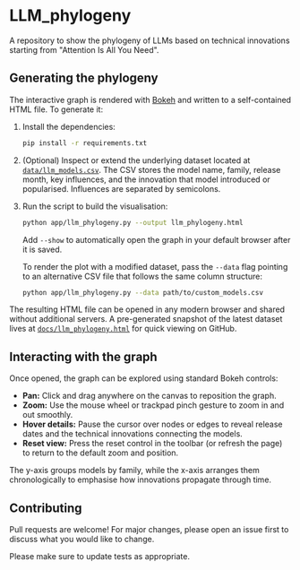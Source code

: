 # LLM_phylogeny

A repository to show the phylogeny of LLMs based on technical innovations starting from "Attention Is All You Need".

## Generating the phylogeny

The interactive graph is rendered with [Bokeh](https://bokeh.org/) and written to a self-contained HTML file. To generate it:

1. Install the dependencies:

   ```bash
   pip install -r requirements.txt
   ```

2. (Optional) Inspect or extend the underlying dataset located at
   [`data/llm_models.csv`](data/llm_models.csv). The CSV stores the model name,
   family, release month, key influences, and the innovation that model
   introduced or popularised. Influences are separated by semicolons.

3. Run the script to build the visualisation:

   ```bash
   python app/llm_phylogeny.py --output llm_phylogeny.html
   ```

   Add `--show` to automatically open the graph in your default browser after it is saved.

   To render the plot with a modified dataset, pass the `--data` flag pointing to
   an alternative CSV file that follows the same column structure:

   ```bash
   python app/llm_phylogeny.py --data path/to/custom_models.csv
   ```

The resulting HTML file can be opened in any modern browser and shared without additional servers. A pre-generated snapshot of the latest dataset lives at [`docs/llm_phylogeny.html`](docs/llm_phylogeny.html) for quick viewing on GitHub.

## Interacting with the graph

Once opened, the graph can be explored using standard Bokeh controls:

- **Pan:** Click and drag anywhere on the canvas to reposition the graph.
- **Zoom:** Use the mouse wheel or trackpad pinch gesture to zoom in and out smoothly.
- **Hover details:** Pause the cursor over nodes or edges to reveal release dates and the technical innovations connecting the models.
- **Reset view:** Press the reset control in the toolbar (or refresh the page) to return to the default zoom and position.

The y-axis groups models by family, while the x-axis arranges them chronologically to emphasise how innovations propagate through time.

## Contributing

Pull requests are welcome! For major changes, please open an issue first to discuss what you would like to change.

Please make sure to update tests as appropriate.
